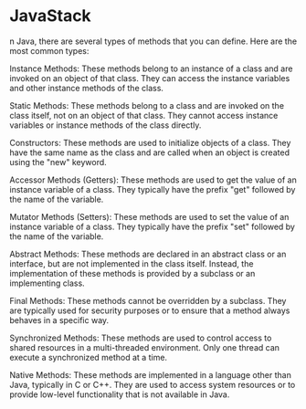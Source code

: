 # JavaStack

n Java, there are several types of methods that you can define. Here are the most common types:

Instance Methods: These methods belong to an instance of a class and are invoked on an object of that class. They can access the instance variables and other instance methods of the class.

Static Methods: These methods belong to a class and are invoked on the class itself, not on an object of that class. They cannot access instance variables or instance methods of the class directly.

Constructors: These methods are used to initialize objects of a class. They have the same name as the class and are called when an object is created using the "new" keyword.

Accessor Methods (Getters): These methods are used to get the value of an instance variable of a class. They typically have the prefix "get" followed by the name of the variable.

Mutator Methods (Setters): These methods are used to set the value of an instance variable of a class. They typically have the prefix "set" followed by the name of the variable.

Abstract Methods: These methods are declared in an abstract class or an interface, but are not implemented in the class itself. Instead, the implementation of these methods is provided by a subclass or an implementing class.

Final Methods: These methods cannot be overridden by a subclass. They are typically used for security purposes or to ensure that a method always behaves in a specific way.

Synchronized Methods: These methods are used to control access to shared resources in a multi-threaded environment. Only one thread can execute a synchronized method at a time.

Native Methods: These methods are implemented in a language other than Java, typically in C or C++. They are used to access system resources or to provide low-level functionality that is not available in Java.
